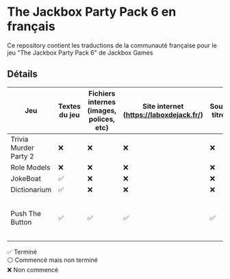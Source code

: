 # The Jackbox Party Pack 6 en français

Ce repository contient les traductions de la communauté française pour le jeu "The Jackbox Party Pack 6" de Jackbox Games

## Détails

| Jeu | Textes du jeu | Fichiers internes (images, polices, etc) |  Site internet (https://laboxdejack.fr/) | Sous-titres | Doublage | Crédits |
| ------------- | ------------- | ------------- | ------------- | ------------- | ------------- | ------------- | 
| Trivia Murder Party 2 | ❌ | ❌ | ❌ | ❌ | ❌ | |
| Role Models | ❌ | ❌ | ❌ | ❌ | ❌ |  |
| JokeBoat  | ✅ | ❌ | ❌ | ❌ | ❌ | CubicOtter |
| Dictionarium | ✅ | ❌ | ❌ | ❌ | ❌ | CubicOtter |
| Push The Button | ✅ | ✅ | ✅ | ✅ | ✅ (Sockonacab) | Alexis, fizzrocks, Antnv335 et Sockonacab |

✅ Terminé</br>
⚪ Commencé mais non terminé</br>
❌ Non commencé
